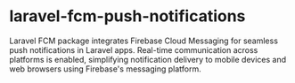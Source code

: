 # laravel-fcm-push-notifications
Laravel FCM package integrates Firebase Cloud Messaging for seamless push notifications in Laravel apps. Real-time communication across platforms is enabled, simplifying notification delivery to mobile devices and web browsers using Firebase's messaging platform.
